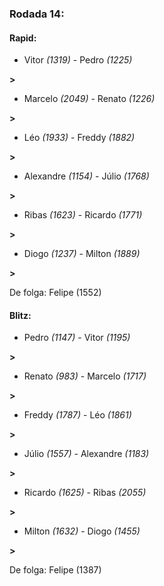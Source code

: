 ### Rodada 14:

#### Rapid:

* Vitor *(1319)*     -     Pedro *(1225)*

 **>** 
* Marcelo *(2049)*     -     Renato *(1226)*

 **>** 
* Léo *(1933)*     -     Freddy *(1882)*

 **>** 
* Alexandre *(1154)*     -     Júlio *(1768)*

 **>** 
* Ribas *(1623)*     -     Ricardo *(1771)*

 **>** 
* Diogo *(1237)*     -     Milton *(1889)*

 **>** 

De folga: Felipe (1552)

#### Blitz:

* Pedro *(1147)*     -     Vitor *(1195)*

 **>** 
* Renato *(983)*     -     Marcelo *(1717)*

 **>** 
* Freddy *(1787)*     -     Léo *(1861)*

 **>** 
* Júlio *(1557)*     -     Alexandre *(1183)*

 **>** 
* Ricardo *(1625)*     -     Ribas *(2055)*

 **>** 
* Milton *(1632)*     -     Diogo *(1455)*

 **>** 

De folga: Felipe (1387)

